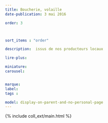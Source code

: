 ```yaml
---
title: Boucherie, volaille
date-publication: 3 mai 2016

order: 3



sort_items : "order"

description:  issus de nos producteurs locaux

lire-plus: 

miniature: 
carousel: 


marque: 
label:
tags : 

model: display-on-parent-and-no-personal-page
---
```


<!-- ******************************** -->
<!-- **** intro rayon **** -->



<!-- **** fin intro rayon ********* -->
<!-- ****************************** -->
<!--fin-excerpt-->

{% include coll_ext/main.html %}

